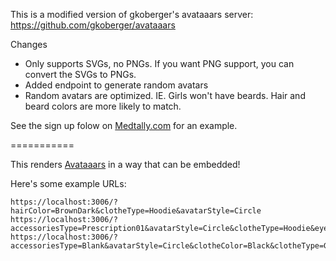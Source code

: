 This is a modified version of gkoberger's avataaars server: https://github.com/gkoberger/avataaars

Changes

* Only supports SVGs, no PNGs. If you want PNG support, you can convert the SVGs to PNGs.
* Added endpoint to generate random avatars
* Random avatars are optimized. IE. Girls won't have beards. Hair and beard colors are more likely to match.

See the sign up folow on [Medtally.com](https://medtally.com) for an example.


===========

This renders [Avataaars](https://github.com/fangpenlin/avataaars) in a way that can be embedded!

Here's some example URLs:

    https://localhost:3006/?hairColor=BrownDark&clotheType=Hoodie&avatarStyle=Circle
    https://localhost:3006/?accessoriesType=Prescription01&avatarStyle=Circle&clotheType=Hoodie&eyeType=EyeRoll&eyebrowType=UnibrowNatural&facialHairType=BeardLight&hairColor=Black&mouthType=Eating&skinColor=Yellow&topType=LongHairShavedSides
    https://localhost:3006/?accessoriesType=Blank&avatarStyle=Circle&clotheColor=Black&clotheType=GraphicShirt&eyeType=Close&eyebrowType=Default&facialHairColor=BlondeGolden&facialHairType=Blank&hairColor=PastelPink&mouthType=Sad&skinColor=Tanned&topType=Hat
